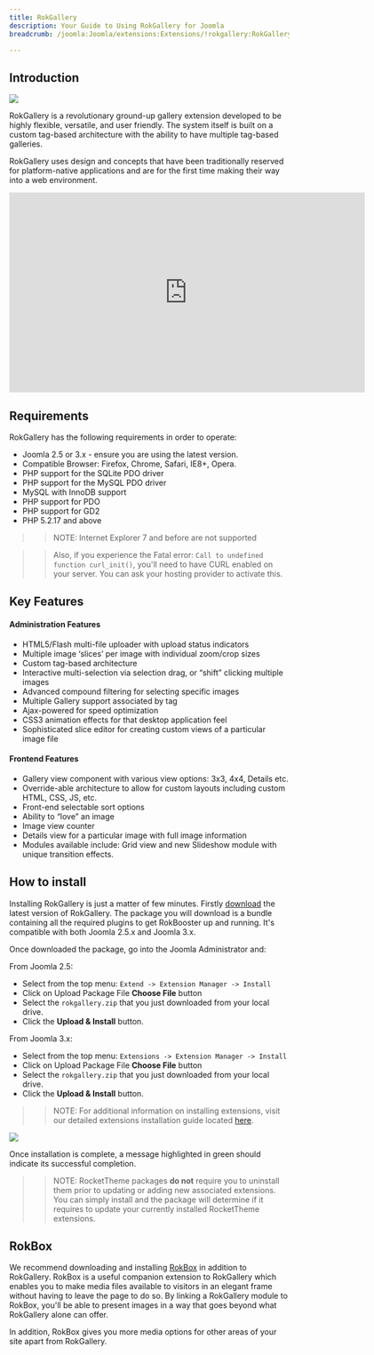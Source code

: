 ```yaml
---
title: RokGallery
description: Your Guide to Using RokGallery for Joomla
breadcrumb: /joomla:Joomla/extensions:Extensions/!rokgallery:RokGallery

---
```


Introduction
-----
![][rokgallery]

RokGallery is a revolutionary ground-up gallery extension developed to be highly flexible, versatile, and user friendly. The system itself is built on a custom tag-based architecture with the ability to have multiple tag-based galleries.

RokGallery uses design and concepts that have been traditionally reserved for platform-native applications and are for the first time making their way into a web environment.

<iframe width="640" height="360" src="http://www.youtube.com/embed/zUTwqSrFEoM" frameborder="0" allowfullscreen></iframe>

Requirements
------------
RokGallery has the following requirements in order to operate:

* Joomla 2.5 or 3.x - ensure you are using the latest version.
* Compatible Browser: Firefox, Chrome, Safari, IE8+, Opera.
* PHP support for the SQLite PDO driver
* PHP support for the MySQL PDO driver
* MySQL with InnoDB support
* PHP support for PDO
* PHP support for GD2
* PHP 5.2.17 and above

>> NOTE: Internet Explorer 7 and before are not supported

>> Also, if you experience the Fatal error: `Call to undefined function curl_init()`, you'll need to have CURL enabled on your server. You can ask your hosting provider to activate this.

Key Features
------------
#### Administration Features
* HTML5/Flash multi-file uploader with upload status indicators
* Multiple image ‘slices’ per image with individual zoom/crop sizes
* Custom tag-based architecture
* Interactive multi-selection via selection drag, or “shift” clicking multiple images
* Advanced compound filtering for selecting specific images
* Multiple Gallery support associated by tag
* Ajax-powered for speed optimization
* CSS3 animation effects for that desktop application feel
* Sophisticated slice editor for creating custom views of a particular image file

#### Frontend Features
* Gallery view component with various view options: 3x3, 4x4, Details etc.
* Override-able architecture to allow for custom layouts including custom HTML, CSS, JS, etc.
* Front-end selectable sort options
* Ability to “love” an image
* Image view counter
* Details view for a particular image with full image information
* Modules available include: Grid view and new Slideshow module with unique transition effects.

How to install
--------------
Installing RokGallery is just a matter of few minutes. Firstly [download][rokgallery-download] the latest version of RokGallery. The package you will download is a bundle containing all the required plugins to get RokBooster up and running. It's compatible with both Joomla 2.5.x and Joomla 3.x.

Once downloaded the package, go into the Joomla Administrator and:

From Joomla 2.5:

* Select from the top menu: `Extend -> Extension Manager -> Install`
* Click on Upload Package File **Choose File** button
* Select the `rokgallery.zip` that you just downloaded from your local drive.
* Click the **Upload & Install** button.

From Joomla 3.x:

* Select from the top menu: `Extensions -> Extension Manager -> Install`
* Click on Upload Package File **Choose File** button
* Select the `rokgallery.zip` that you just downloaded from your local drive.
* Click the **Upload & Install** button.

>> NOTE: For additional information on installing extensions, visit our detailed extensions installation guide located [here][install].

![][rokgallery_install_1]

Once installation is complete, a message highlighted in green should indicate its successful completion.

>> NOTE: RocketTheme packages **do not** require you to uninstall them prior to updating or adding new associated extensions. You can simply install and the package will determine if it requires to update your currently installed RocketTheme extensions.

RokBox
-----
We recommend downloading and installing [RokBox][rokbox] in addition to RokGallery. RokBox is a useful companion extension to RokGallery which enables you to make media files available to visitors in an elegant frame without having to leave the page to do so. By linking a RokGallery module to RokBox, you'll be able to present images in a way that goes beyond what RokGallery alone can offer.

In addition, RokBox gives you more media options for other areas of your site apart from RokGallery.

[featured]: assets/roksprocket-layout.png
[rokgallery-download]: http://www.rockettheme.com/extensions-downloads/club/2216-rokgallery
[install]: ../../platform/extensions.md#how-to-install-an-extension
[rokgallery]: assets/rokgallery.png
[rokgallery_install_1]: assets/rokgallery_install_1.png
[details]: assets/RokStock_details.png
[rokbox]: ../rokbox/